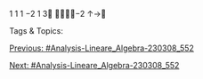 1 1
1 −2
1 3
−2
↑→

   Tags & Topics:
   

[Previous: #Analysis-Lineare_Algebra-230308_552](Analysis-Lineare_Algebra-230308_552.md)

[Next: #Analysis-Lineare_Algebra-230308_552](Analysis-Lineare_Algebra-230308_552.md)